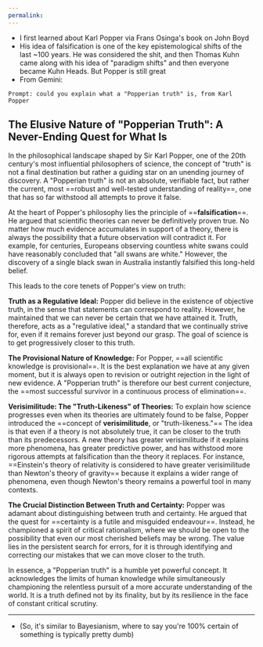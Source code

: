 ```yaml
---
permalink: 
---
```


- I first learned about Karl Popper via Frans Osinga's book on John Boyd
- His idea of falsification is one of the key epistemological shifts of the last ~100 years. He was considered the shit, and then Thomas Kuhn came along with his idea of "paradigm shifts" and then everyone became Kuhn Heads. But Popper is still great
- From Gemini:
```
Prompt: could you explain what a "Popperian truth" is, from Karl Popper
```
## The Elusive Nature of "Popperian Truth": A Never-Ending Quest for What Is

In the philosophical landscape shaped by Sir Karl Popper, one of the 20th century's most influential philosophers of science, the concept of "truth" is not a final destination but rather a guiding star on an unending journey of discovery. A "Popperian truth" is not an absolute, verifiable fact, but rather the current, most ==robust and well-tested understanding of reality==, one that has so far withstood all attempts to prove it false.

At the heart of Popper's philosophy lies the principle of ==**falsification**==. He argued that scientific theories can never be definitively proven true. No matter how much evidence accumulates in support of a theory, there is always the possibility that a future observation will contradict it. For example, for centuries, Europeans observing countless white swans could have reasonably concluded that "all swans are white." However, the discovery of a single black swan in Australia instantly falsified this long-held belief.

This leads to the core tenets of Popper's view on truth:

**Truth as a Regulative Ideal:** Popper did believe in the existence of objective truth, in the sense that statements can correspond to reality. However, he maintained that we can never be certain that we have attained it. Truth, therefore, acts as a "regulative ideal," a standard that we continually strive for, even if it remains forever just beyond our grasp. The goal of science is to get progressively closer to this truth.

**The Provisional Nature of Knowledge:** For Popper, ==all scientific knowledge is provisional==. It is the best explanation we have at any given moment, but it is always open to revision or outright rejection in the light of new evidence. A "Popperian truth" is therefore our best current conjecture, the ==most successful survivor in a continuous process of elimination==.

**Verisimilitude: The "Truth-Likeness" of Theories:** To explain how science progresses even when its theories are ultimately found to be false, Popper introduced the ==concept of **verisimilitude**, or "truth-likeness."== The idea is that even if a theory is not absolutely true, it can be closer to the truth than its predecessors. A new theory has greater verisimilitude if it explains more phenomena, has greater predictive power, and has withstood more rigorous attempts at falsification than the theory it replaces. For instance, ==Einstein's theory of relativity is considered to have greater verisimilitude than Newton's theory of gravity== because it explains a wider range of phenomena, even though Newton's theory remains a powerful tool in many contexts.

**The Crucial Distinction Between Truth and Certainty:** Popper was adamant about distinguishing between truth and certainty. He argued that the quest for ==certainty is a futile and misguided endeavour==. Instead, he championed a spirit of critical rationalism, where we should be open to the possibility that even our most cherished beliefs may be wrong. The value lies in the persistent search for errors, for it is through identifying and correcting our mistakes that we can move closer to the truth.

In essence, a "Popperian truth" is a humble yet powerful concept. It acknowledges the limits of human knowledge while simultaneously championing the relentless pursuit of a more accurate understanding of the world. It is a truth defined not by its finality, but by its resilience in the face of constant critical scrutiny.

---
- (So, it's similar to Bayesianism, where to say you're 100% certain of something is typically pretty dumb)